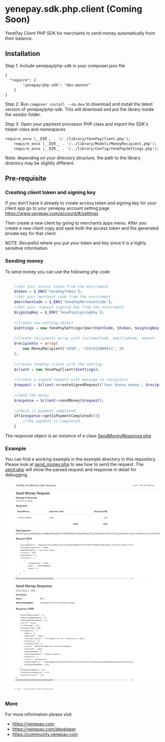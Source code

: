 # yenepay.sdk.php.client (Coming Soon)
YenePay Client PHP SDK for merchants to send money automatically from their balance.
## Installation

Step 1: Include yenepay/php-sdk in your composer.json file

```
{
  "require": {
    	"yenepay/php-sdk": "dev-master"
    }
}
``` 

Step 2: Run ```composer install --no-dev``` to download and install the latest version of yenepay/php-sdk. This will download and put the library inside the vendor folder.		

Step 3: Open your payment processor PHP class and import the SDK's helper class and namespaces.

```
require_once (__DIR__ . '/../library/YenePayClient.php');
    require_once (__DIR__ . '/../library/Models/MoneyRecipient.php');
    require_once (__DIR__ . '/../library/Config/YenePaySettings.php');
```
Note: depending on your directory structure, the path to the library directory may be slightly different.
## Pre-requisite

### Creating client token and signing key
If you don't have it already to create access token and signing key for your client app go to your yenepay account setting page https://www.yenepay.com/account/#/settings

Then create a new client by going to merchants apps menu. After you create a new client copy and save both the access token and the generated private key for that client.

NOTE: Becareful where you put your token and key since it is a highly sensitive information.

### Sending money
To send money you can use the following php code
```php

    //Get your access token from the enviroment
    $token = $_ENV['YenePayToken'];
    //Get your merchant code from the enviroment
    $merchantCode = $_ENV['YenePayMerchantCode'];
    //Get your request signing key from the enviroment
    $signingKey = $_ENV['YenePaySigningKey'];
    
    //Create new setting object
    $settings = new YenePaySettings($merchantCode, $token, $signingKey);

    //Create recipients array with customerCode, email/phone, amount
    $recipients = array(
        new MoneyRecipient('9358', '+251911000011', 8)
    );

    //Create YenePay client with the setting
    $client = new YenePayClient($settings);

    //Create a signed request with message to recipients
    $request = $client->createSignedRequest('Your bonus money', $recipients);

    //Send the money
    $response = $client->sendMoney($request);

    //Check if payment completed
    if($response->getIsPaymentCompleted()){
        //The payment is completed 
    }
```

The response object is an instance of a class [SendMoneyResponse.php](https://github.com/YenePay/yenepay.sdk.php.client/tree/master/src/library/Models/SendMoneyResponse.php)

### Example
You can find a working example in the example directory in this repository. Please look at [send_money.php](https://github.com/YenePay/yenepay.sdk.php.client/tree/master/src/example/send_money.php) to see how to send the request. The [send.php](https://github.com/YenePay/yenepay.sdk.php.client/tree/master/src/example/send.php) will show the parsed request and response in detail for debugging.

![YenePay Send Money Client](https://github.com/YenePay/yenepay.sdk.php.client/raw/master/example.png)

### More
For more information please visit
- https://yenepay.com
- https://yenepay.com/developer
- https://community.yenepay.com

